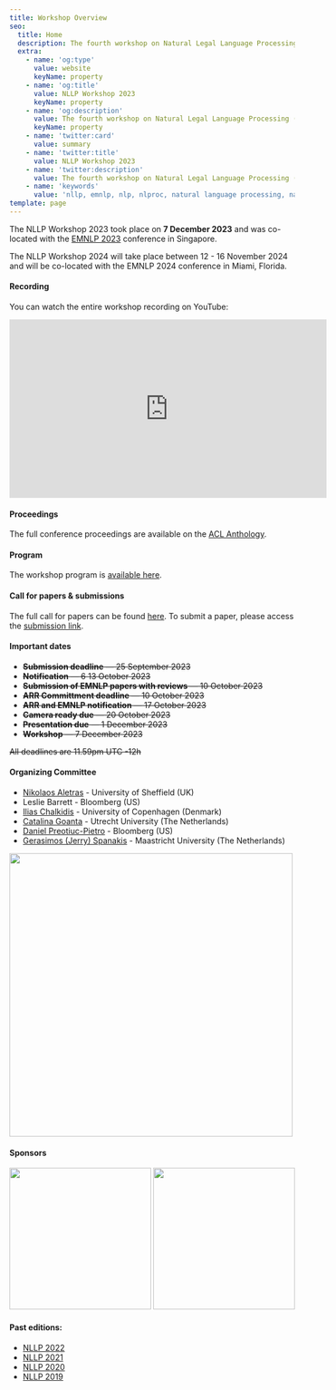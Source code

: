 ```yaml
---
title: Workshop Overview
seo:
  title: Home
  description: The fourth workshop on Natural Legal Language Processing (NLLP 2023) explores methods and applications of Natural Language Processing for the Legal Domain by focusing on legal text and text with legal significance. Co-located with EMNLP 2023.
  extra:
    - name: 'og:type'
      value: website
      keyName: property
    - name: 'og:title'
      value: NLLP Workshop 2023
      keyName: property
    - name: 'og:description'
      value: The fourth workshop on Natural Legal Language Processing (NLLP 2023) explores methods and applications of Natural Language Processing for the Legal Domain by focusing on legal text and text with legal significance. Co-located with EMNLP 2023.
      keyName: property
    - name: 'twitter:card'
      value: summary
    - name: 'twitter:title'
      value: NLLP Workshop 2023
    - name: 'twitter:description'
      value: The fourth workshop on Natural Legal Language Processing (NLLP 2023) explores methods and applications of Natural Language Processing for the Legal Domain by focusing on legal text and text with legal significance. Co-located with EMNLP 2023.
    - name: 'keywords'
      value: 'nllp, emnlp, nlp, nlproc, natural language processing, natural legal language processing, legal text, legal domain language'
template: page
---
```


The NLLP Workshop 2023 took place on **7 December 2023** and was co-located with the [EMNLP 2023](https://2023.emnlp.org/) conference in Singapore.

The NLLP Workshop 2024 will take place between 12 - 16 November 2024 and will be co-located with the EMNLP 2024 conference in Miami, Florida.

#### Recording

You can watch the entire workshop recording on YouTube:

<iframe width="560" height="315" src="https://www.youtube.com/embed/MJwSNfOSxwQ?si=D_IJZsLBiAA8abD3&amp;start=180" title="YouTube video player" frameborder="0" allow="accelerometer; autoplay; clipboard-write; encrypted-media; gyroscope; picture-in-picture; web-share" allowfullscreen></iframe>

#### Proceedings

The full conference proceedings are available on the [ACL Anthology](https://aclanthology.org/volumes/2023.nllp-1/).

#### Program

The workshop program is [available here](https://nllpw.org/workshop/program/).

#### Call for papers & submissions

The full call for papers can be found [here](https://nllpw.org/workshop/call/). To submit a paper, please access the [submission link](https://softconf.com/emnlp2023/nllp2023).

#### Important dates

- ~~**Submission deadline** ― 25 September 2023~~
- ~~**Notification** ― 6 13 October 2023~~
- ~~**Submission of EMNLP papers with reviews** ― 10 October 2023~~
- ~~**ARR Committment deadline** ― 10 October 2023~~
- ~~**ARR and EMNLP notification** ― 17 October 2023~~
- ~~**Camera ready due** ― 20 October 2023~~
- ~~**Presentation due** ― 1 December 2023~~
- ~~**Workshop** ― 7 December 2023~~

~~All deadlines are 11.59pm UTC -12h~~

#### Organizing Committee 

- [Nikolaos Aletras](http://nikosaletras.com) - University of Sheffield (UK)
- Leslie Barrett - Bloomberg (US)
- [Ilias Chalkidis](https://iliaschalkidis.github.io/) - University of Copenhagen (Denmark)
- [Catalina Goanta](https://www.uu.nl/staff/ECGoanta) - Utrecht University (The Netherlands)
- [Daniel Preotiuc-Pietro](http://www.preotiuc.ro) - Bloomberg (US)
- [Gerasimos (Jerry) Spanakis](https://dke.maastrichtuniversity.nl/jerry.spanakis/) - Maastricht University (The Netherlands)

<img src="/images/NLLP2023.png" width="500"/>

#### Sponsors

[<img src="/images/bloomberg.png" width="250"/>](https://www.bloomberg.com/company/values/tech-at-bloomberg/artificial-intelligence-ai/)
[<img src="/images/ercwhite.png" width="250"/>](https://humanads.eu)

#### Past editions:
- [NLLP 2022](https://nllpw.org/workshop/nllp-2022)
- [NLLP 2021](https://nllpw.org/workshop/nllp-2021)
- [NLLP 2020](https://sites.google.com/view/nllp/home)
- [NLLP 2019](https://sites.google.com/view/nllp/nllp-2019)
